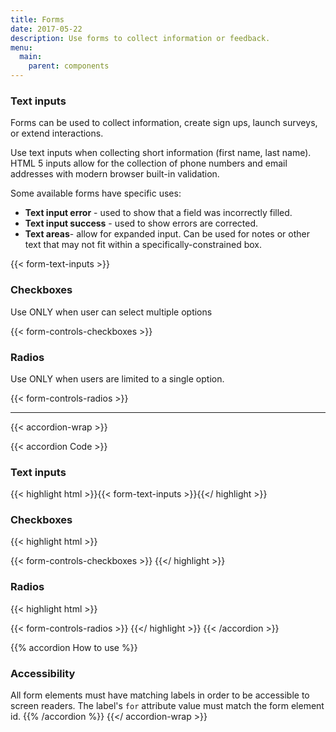 ```yaml
---
title: Forms
date: 2017-05-22
description: Use forms to collect information or feedback.
menu:
  main:
    parent: components
---
```



### Text inputs

Forms can be used to collect information, create sign ups, launch surveys, or extend interactions. 
 
Use text inputs when collecting short information (first name, last name). HTML 5 inputs allow for the collection of phone numbers and email addresses with modern browser built-in validation. 

Some available forms have specific uses: 

* **Text input error** - used to show that a field was incorrectly filled.
* **Text input success** - used to show errors are corrected.
* **Text areas**- allow for expanded input. Can be used for notes or other text that may not fit within a specifically-constrained box. 


{{< form-text-inputs >}}

### Checkboxes

Use ONLY when user can select multiple options

{{< form-controls-checkboxes >}}

### Radios

Use ONLY when users are limited to a single option.

{{< form-controls-radios >}}

---

{{< accordion-wrap >}}

{{< accordion Code >}}
  <h3>Text inputs</h3>

  {{< highlight html >}}{{< form-text-inputs >}}{{</ highlight >}}
  <h3>Checkboxes</h3>
  {{< highlight html >}}

  {{< form-controls-checkboxes >}}
  {{</ highlight >}}

  <h3>Radios</h3>
  {{< highlight html >}}

  {{< form-controls-radios >}}
  {{</ highlight >}}
{{< /accordion >}}

{{% accordion How to use %}}
### Accessibility

All form elements must have matching labels in order to be accessible to screen readers. The label's `for` attribute value must match the form element id.
{{% /accordion %}}
{{</ accordion-wrap >}}
